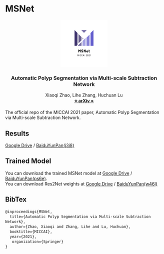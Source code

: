 # MSNet
<p align="center">

  <img src="./image/logo.png" alt="Logo" width="150" height="auto">


  <h3 align="center">Automatic Polyp Segmentation via Multi-scale Subtraction Network</h3>

  <p align="center">
    Xiaoqi Zhao, Lihe Zhang, Huchuan Lu
    <br />
    <a href="https://arxiv.org/pdf/2108.05082.pdf"><strong>⭐ arXiv »</strong></a>
    <br /> 
  </p>
</p>

The official repo of the MICCAI 2021 paper, Automatic Polyp Segmentation via Multi-scale Subtraction Network.
## Results  
[Google Drive](https://drive.google.com/file/d/1G3-lqyz4dfX7h8DVMrCpArGfqLq9Xc0q/view?usp=sharing) / [BaiduYunPan(j3i8)](https://pan.baidu.com/s/1Ntqk83v9a4hDla35xFXF-A) 
## Trained Model
You can download the trained MSNet model at [Google Drive](https://drive.google.com/file/d/1A3lt0sE4lGxd-UJfpFVWt9k2mRTX1CZN/view?usp=sharing) / [BaiduYunPan(ps6e)](https://pan.baidu.com/s/1QomEfwmwCGRcRgDvVxmjAA).  
You can download Res2Net weights at [Google Drive](https://drive.google.com/file/d/1_1N-cx1UpRQo7Ybsjno1PAg4KE1T9e5J/view) / [BaiduYunPan(w46l)](https://pan.baidu.com/s/1kylcEeW03bFGUEkt7362tw)
## BibTex
```
@inproceedings{MSNet,
  title={Automatic Polyp Segmentation via Multi-scale Subtraction Network},
  author={Zhao, Xiaoqi and Zhang, Lihe and Lu, Huchuan},
  booktitle={MICCAI},
  year={2021},
   organization={Springer}
}
```
